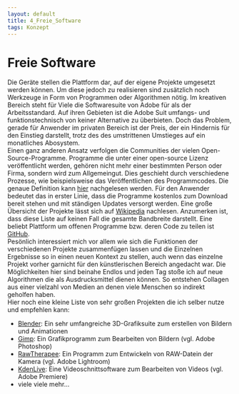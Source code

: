 ```yaml
---
layout: default
title: 4_Freie_Software
tags: Konzept
---
```


# Freie Software
Die Geräte stellen die Plattform dar, auf der eigene Projekte umgesetzt werden können. Um diese jedoch zu realisieren sind zusätzlich noch Werkzeuge in Form von Programmen oder Algorithmen nötig. Im kreativen Bereich steht für Viele die Softwaresuite von Adobe für als der Arbeitsstandard. Auf ihren Gebieten ist die Adobe Suit umfangs- und funktionstechnisch von keiner Alternative zu überbieten. Doch das Problem, gerade für Anwender im privaten Bereich ist der Preis, der ein Hindernis für den Einstieg darstellt, trotz des des umstrittenen Umstieges auf ein monatliches Abosystem.  
Einen ganz anderen Ansatz verfolgen die Communities der vielen Open-Source-Programme. Programme die unter einer open-source Lizenz veröffentlicht werden, gehören nicht mehr einer bestimmten Person oder Firma, sondern wird zum Allgemeingut. Dies geschieht durch verschiedene Prozesse, wie beispielsweise das Veröffentlichen des Programmcodes. Die genaue Definition kann 
[hier](https://opensource.org/osd) 
nachgelesen werden. Für den Anwender bedeutet das in erster Linie, dass die Programme kostenlos zum Download bereit stehen und mit ständigen Updates versorgt werden. Eine große Übersicht der Projekte lässt sich auf [Wikipedia](https://en.wikipedia.org/wiki/List_of_free_and_open-source_software_packages) nachlesen. Anzumerken ist, dass diese Liste auf keinen Fall die gesamte Bandbreite darstellt. Eine beliebt Plattform um offenen Programme bzw. deren Code zu teilen ist [GitHub](https://github.com/).  
Pesönlich interessiert mich vor allem wie sich die Funktionen der verschiedenen Projekte zusammenfügen lassen und die Einzelnen Ergebnisse so in einen neuen Kontext zu stellen, auch wenn das einzelne Projekt vorher garnicht für den künstlerischen Bereich angedacht war. Die Möglichkeiten hier sind beinahe Endlos und jeden Tag stoße ich auf neue Algorithmen die als Ausdrucksmittel dienen können. So entstehen Collagen aus einer vielzahl von Medien an denen viele Menschen so indirekt geholfen haben.  
Hier noch eine kleine Liste von sehr großen Projekten die ich selber nutze und empfehlen kann:
* [Blender](https://www.blender.org/): Ein sehr umfangreiche 3D-Grafiksuite zum erstellen von Bildern und Animationen
* [Gimp](https://www.gimp.org/): Ein Grafikprogramm zum Bearbeiten von Bildern (vgl. Adobe Photoshop)
* [RawTherapee](http://rawtherapee.com/): Ein Programm zum Entwickeln von RAW-Datein der Kamera (vgl. Adobe Lightroom)
* [KdenLive](https://kdenlive.org/): Eine Videoschnittsoftware zum Bearbeiten von Videos (vgl. Adobe Premiere)
* viele viele mehr...

